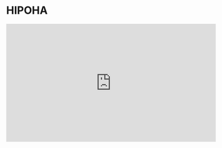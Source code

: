 # HIPOHA

<iframe width="560" height="315" src="https://www.youtube.com/watch?v=YeLy4Cm7Cdk" frameborder="0" allow="autoplay; encrypted-media" allowfullscreen></iframe>

